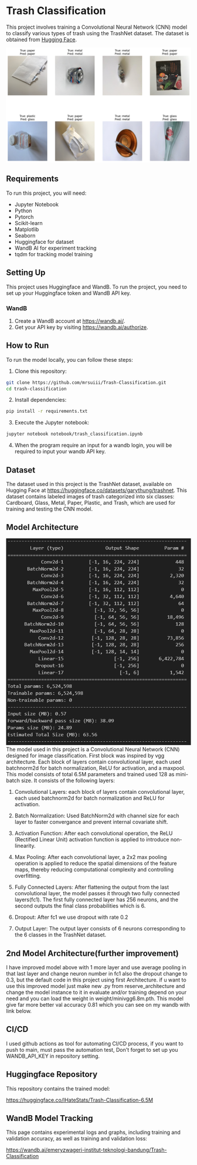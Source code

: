 # Trash Classification

This project involves training a Convolutional Neural Network (CNN) model to classify various types of trash using the TrashNet dataset. The dataset is obtained from [Hugging Face](https://huggingface.co/datasets/garythung/trashnet).

<div align="center">
    <img src="test_result.png" alt="test-result">
</div>

##  Requirements

To run this project, you will need:
- Jupyter Notebook
- Python
- Pytorch
- Scikit-learn
- Matplotlib
- Seaborn
- Huggingface for dataset
- WandB AI for experiment tracking
- tqdm for tracking model training

## Setting Up
This project uses Huggingface and WandB. To run the project, you need to set up your Huggingface token and WandB API key.

### WandB
1. Create a WandB account at https://wandb.ai/.
2. Get your API key by visiting https://wandb.ai/authorize.

##  How to Run

To run the model locally, you can follow these steps:

1. Clone this repository:
```bash
git clone https://github.com/mrsuiii/Trash-Classification.git
cd trash-classification
```

2. Install dependencies:
```bash
pip install -r requirements.txt
```


3. Execute the Jupyter notebook:
```bash
jupyter notebook notebook/trash_classification.ipynb
```

4. When the program require an input for a wandb login, you will be required to input your wandb API key.

## Dataset

The dataset used in this project is the TrashNet dataset, available on Hugging Face at https://huggingface.co/datasets/garythung/trashnet. This dataset contains labeled images of trash categorized into six classes: Cardboard, Glass, Metal, Paper, Plastic, and Trash, which are used for training and testing the CNN model.

## Model Architecture
<div align="center">
    <img src="architecture6.5M.png" alt="test-result">
</div>
The model used in this project is a Convolutional Neural Network (CNN) designed for image classification. First block was inspired by vgg architecture. 
Each block of layers contain convolutional layer, each used batchnorm2d for batch normalization, ReLU for activation, and a maxpool. This model consists of total 6.5M parameters and trained used 128 as mini-batch size. It consists of the following layers:

1. Convolutional Layers: each block of layers contain convolutional layer, each used batchnorm2d for batch normalization and ReLU for activation. 

2. Batch Normalization: Used BatchNorm2d with channel size for each layer to faster convergance and prevent internal covariate shift.

3. Activation Function: 
   After each convolutional operation, the ReLU (Rectified Linear Unit) activation function is applied to introduce non-linearity.

4. Max Pooling:
   After each convolutional layer, a 2x2 max pooling operation is applied to reduce the spatial dimensions of the feature maps, thereby reducing computational complexity and controlling overfitting.

5. Fully Connected Layers:
   After flattening the output from the last convolutional layer, the model passes it through two fully connected layers(fc1). The first fully connected layer has 256 neurons, and the second outputs the final class probabilities which is 6.

6. Dropout:
   After fc1 we use dropout with rate 0.2   

7. Output Layer:
   The output layer consists of 6 neurons corresponding to the 6 classes in the TrashNet dataset.
   
## 2nd Model Architecture(further improvement)
I have improved model above with 1 more layer and use average pooling in that last layer and change neuron number in fc1 also the dropout change to 0.3, but the default code in this project using first Architecture. if u want to use this improved model just make new .py from 
reserve_architecture and change the model instance to it in evaluate and/or training depend on your need and you can load the weight in weight/minivgg6.8m.pth.
This model give far more better val accuracy 0.81 which you can see on my wandb with link below.

## CI/CD
I used github actions as tool for automating CI/CD process, if you want to push to main, must pass the automation test, Don't forget to set up you WANDB_API_KEY in repository setting.

##  Huggingface Repository
This repository contains the trained model:

https://huggingface.co/IHateStats/Trash-Classification-6.5M

##  WandB Model Tracking
This page contains experimental logs and graphs, including training and validation accuracy, as well as training and validation loss:

https://wandb.ai/emeryzwageri-institut-teknologi-bandung/Trash-Classification